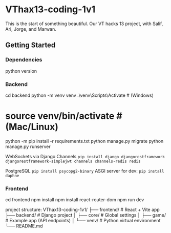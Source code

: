 # VThax13-coding-1v1
This is the start of something beautiful. Our VT hacks 13 project, with Salif, Ari, Jorge, and Marwan. 

## Getting Started

### Dependencies

python version 

### Backend
cd backend
python -m venv venv
.\venv\Scripts\Activate    # (Windows)
# source venv/bin/activate  # (Mac/Linux)
python -m pip install -r requirements.txt
python manage.py migrate
python manage.py runserver

WebSockets via Django Channels
`pip install django djangorestframework djangorestframework-simplejwt channels channels-redis redis`

PostgreSQL
`pip install psycopg2-binary`
ASGI server for dev:
`pip install daphne`



### Frontend
cd frontend
npm install
npm install react-router-dom
npm run dev

project structure:
VThax13-coding-1v1/
├── frontend/          # React + Vite app
├── backend/           # Django project
│   ├── core/          # Global settings
│   ├── game/          # Example app (API endpoints)
│   └── venv/          # Python virtual environment
└── README.md